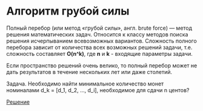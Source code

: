 # Алгоритм грубой силы

Полный перебор (или метод «грубой силы», англ. brute force) — метод решения математических задач. Относится к классу методов поиска решения исчерпыванием всевозможных вариантов. Сложность полного перебора зависит от количества всех возможных решений задачи, т.е. сложность составляет **O(n^k)**, где **n** и **k** - входящие параметры задачи.

Если пространство решений очень велико, то полный перебор может не дать результатов в течение нескольких лет или даже столетий.

Задача. Необходимо найти минимальное количество монет номиналами d_k = [d_1, d_2, ..., d_i], необходимое для сдачи n центов?

[Решение]()
